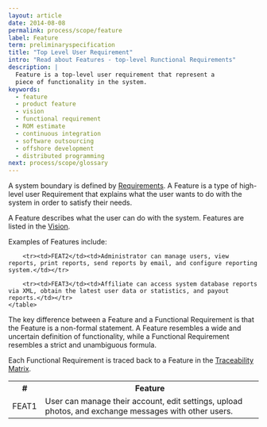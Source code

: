 ```yaml
---
layout: article
date: 2014-08-08
permalink: process/scope/feature
label: Feature
term: preliminaryspecification
title: "Top Level User Requirement"
intro: "Read about Features - top-level Runctional Requirements"
description: |
  Feature is a top-level user requirement that represent a
  piece of functionality in the system.
keywords:
  - feature
  - product feature
  - vision
  - functional requirement
  - ROM estimate
  - continuous integration
  - software outsourcing
  - offshore development
  - distributed programming
next: process/scope/glossary
---
```


A system boundary is defined by [Requirements](/process/scope/requirement). A Feature is a type of 
high-level user Requirement that explains what the user wants to do with the system in order to 
satisfy their needs.

A Feature describes what the user can do with the system. Features are listed in the [Vision](/process/scope/vision).

Examples of Features include:

<table>
        <tr>
            <th style="width: 50px;">#</th>
            <th>Feature</th>
        </tr>
        <tr><td>FEAT1</td><td>User can manage their account, edit settings, upload photos, and exchange messages with other users.</td></tr>

        <tr><td>FEAT2</td><td>Administrator can manage users, view reports, print reports, send reports by email, and configure reporting system.</td></tr>

        <tr><td>FEAT3</td><td>Affiliate can access system database reports via XML, obtain the latest user data or statistics, and payout reports.</td></tr>
    </table>

The key difference between a Feature and a Functional Requirement is that the Feature is a 
non-formal statement. A Feature resembles a wide and uncertain definition of functionality, while a 
Functional Requirement resembles a strict and unambiguous formula.

Each Functional Requirement is traced back to a Feature in the [Traceability Matrix](/process/scope/matrix).
